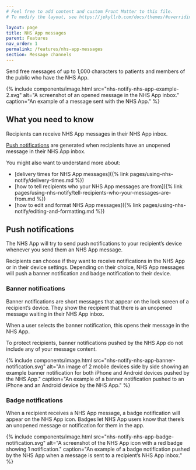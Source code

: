 ```yaml
---
# Feel free to add content and custom Front Matter to this file.
# To modify the layout, see https://jekyllrb.com/docs/themes/#overriding-theme-defaults

layout: page
title: NHS App messages
parent: Features
nav_order: 1
permalink: /features/nhs-app-messages
section: Message channels
---
```


Send free messages of up to 1,000 characters to patients and members of the public who have the NHS App.

{% include components/image.html
    src="nhs-notify-nhs-app-example-2.svg"
    alt="A screenshot of an opened message in the NHS App inbox."
    caption="An example of a message sent with the NHS App."
%}

## What you need to know

Recipients can receive NHS App messages in their NHS App inbox.

[Push notifications](#push-notifications) are generated when recipients have an unopened message in their NHS App inbox.

You might also want to understand more about:

- [delivery times for NHS App messages]({% link pages/using-nhs-notify/delivery-times.md %})
- [how to tell recipients who your NHS App messages are from]({% link pages/using-nhs-notify/tell-recipients-who-your-messages-are-from.md %})
- [how to edit and format NHS App messages]({% link pages/using-nhs-notify/editing-and-formatting.md %})

## Push notifications

The NHS App will try to send push notifications to your recipient’s device whenever you send them an NHS App message.

Recipients can choose if they want to receive notifications in the NHS App or in their device settings. Depending on their choice, NHS App messages will push a banner notification and badge notification to their device.

### Banner notifications

Banner notifications are short messages that appear on the lock screen of a recipient’s device. They show the recipient that there is an unopened message waiting in their NHS App inbox.

When a user selects the banner notification, this opens their message in the NHS App.

To protect recipients, banner notifications pushed by the NHS App do not include any of your message content.

{% include components/image.html
    src="nhs-notify-nhs-app-banner-notification.svg"
    alt="An image of 2 mobile devices side by side showing an example banner notification for both iPhone and Android devices pushed by the NHS App."
    caption="An example of a banner notification pushed to an iPhone and an Android device by the NHS App."
%}

### Badge notifications

When a recipient receives a NHS App message, a badge notification will appear on the NHS App icon. Badges let NHS App users know that there’s an unopened message or notification for them in the app.

{% include components/image.html
    src="nhs-notify-nhs-app-badge-notification.svg"
    alt="A screenshot of the NHS App icon with a red badge showing 1 notification."
    caption="An example of a badge notification pushed by the NHS App when a message is sent to a recipient’s NHS App inbox."
%}
